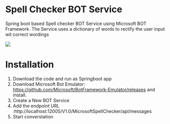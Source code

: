 # Spell Checker BOT Service
Spring boot based Spell checker BOT Service using Microsoft BOT Framework.
The Service uses a dictionary of words to rectify the user input wit correct wordings 


![](https://github.com/dipsscor/MicrosoftBotSpellChecker/tree/master/.github/workflows/github_CI_workflow.yml/badge.svg)


# Installation
   1. Download the code and run as Springboot app
   2. Download Microsoft Bot Emulator: https://github.com/Microsoft/BotFramework-Emulator/releases and install.
   3. Create a New BOT Service
   4. Add the endpoint URL :http://localhost:12005/V1.0/MicrosoftSpellChecker/api/messages
   5. Start converstation

